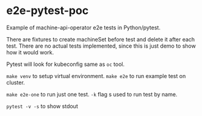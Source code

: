 # e2e-pytest-poc
Example of machine-api-operator e2e tests in Python/pytest.

There are fixtures to create machineSet before test and delete it after each test.
There are no actual tests implemented, since this is just demo to show how it would work.  

Pytest will look for kubeconfig same as `oc` tool. 

`make venv` to setup virtual environment. 
`make e2e` to run example test on cluster. 

`make e2e-one` to run just one test. `-k` flag s used to run test by name.

`pytest -v -s` to show stdout 
